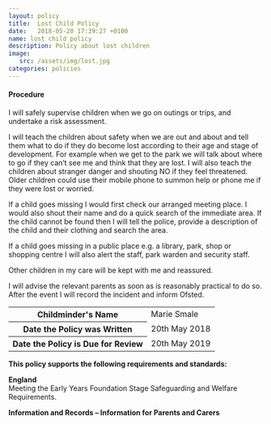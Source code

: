 ```yaml
---
layout: policy
title:  Lost Child Policy
date:   2018-05-20 17:39:27 +0100
name: lost child policy
description: Policy about lost children
image:
   src: /assets/img/lost.jpg
categories: policies
---
```


#### Procedure
I will safely supervise children when we go on outings or trips, and undertake a risk assessment.

I will teach the children about safety when we are out and about and tell them what to do if they do become lost according to their age and stage of development. For example when we get to the park we will talk about where to go if they can’t see me and think that they are lost. I will also teach the children about stranger danger and shouting NO if they feel threatened. Older children could use their mobile phone to summon help or phone me if they were lost or worried.

If a child goes missing I would first check our arranged meeting place. I would also shout their name and do a quick search of the immediate area. If the child cannot be found then I will tell the police, provide a description of the child and their clothing and search the area.

If a child goes missing in a public place e.g. a library, park, shop or shopping centre I will also alert the staff, park warden and security staff.

Other children in my care will be kept with me and reassured.

I will advise the relevant parents as soon as is reasonably practical to do so. After the event I will record the 
incident and inform Ofsted.

<table class="table table-bordered mt-5 mb-5">
  <tbody>
    <tr>
      <th scope="row">Childminder's Name </th>
      <td>Marie Smale</td>
    </tr>
    <tr>
      <th scope="row">Date the Policy was Written</th>
      <td>20th May 2018</td>
    </tr>
    <tr>
      <th scope="row">Date the Policy is Due for Review</th>
      <td>20th May 2019</td>
    </tr>
  </tbody>
</table>

**This policy supports the following requirements and standards:**

**England**  
   Meeting the Early Years Foundation Stage Safeguarding and Welfare Requirements.  

**Information and Records – Information for Parents and Carers**  
